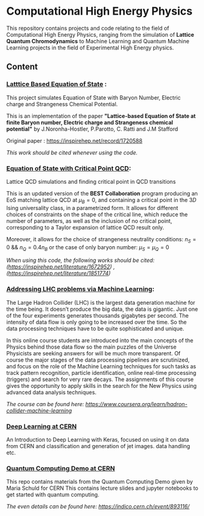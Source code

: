 # Computational High Energy Physics

This repository contains projects and code relating to the field of Computational High Energy Physics, ranging from the simulation of **Lattice Quantum Chromodynamics** to Machine Learning and Quantum Machine Learning projects in the field of Experimental High Energy physics.






## Content

### [Latttice Based Equation of State](https://github.com/MonitSharma/Computational-High-Energy-Physics/tree/main/Lattice%20Based%20Equation%20Of%20State) :

This project simulates Equation of State with Baryon Number, Electric charge and Strangeness Chemical Potential. 

This is an implementation of the paper **"Lattice-based Equation of State at finite Baryon number, Electric charge and Strangeness chemical potential"** by J.Noronha-Hostler, P.Parotto, C. Ratti and J.M Stafford

Original paper : https://inspirehep.net/record/1720588

*This work should be cited whenever using the code.*


### [Equation of State with Critical Point QCD](https://github.com/MonitSharma/Computational-High-Energy-Physics/tree/main/EOS%20with%20Critical%20Point%20QCD):

Lattice QCD simulations and finding critical point in QCD transitions

This is an updated version of the **BEST Collaboration** program producing an EoS matching lattice QCD at $\mu_B=0$, and containing a critical point in the $3D$ Ising universality class, in a parametrized form. It allows for different choices of constraints on the shape of the critical line, which reduce the number of parameters, as well as the inclusion of no critical point, corresponding to a Taylor expansion of lattice QCD result only.

Moreover, it allows for the choice of strangeness neutrality conditions: $n_S = 0$ && $n_Q = 0.4 n_B$ or the case of only baryon number: $\mu_S = \mu_Q = 0$

*When using this code, the following works should be cited: (https://inspirehep.net/literature/1672952) , (https://inspirehep.net/literature/1851774)*



### [Addressing LHC problems via Machine Learning](https://github.com/MonitSharma/Computational-High-Energy-Physics/tree/main/Coursera%20Course%20Solutions):

The Large Hadron Collider (LHC) is the largest data generation machine for the time being. It doesn’t produce the big data, the data is gigantic. Just one of the four experiments generates thousands gigabytes per second. The intensity of data flow is only going to be increased over the time. So the data processing techniques have to be quite sophisticated and unique.

In this online course students are introduced into the main concepts of the Physics behind those data flow so the main puzzles of the Universe Physicists are seeking answers for will be much more transparent. Of course the major stages of the data processing pipelines are scrutinized, and focus on the role of the Machine Learning techniques for such tasks as track pattern recognition, particle identification, online real-time processing (triggers) and search for very rare decays. The assignments of this course gives the opportunity to apply skills in the search for the New Physics using advanced data analysis techniques.

*The course can be found here: https://www.coursera.org/learn/hadron-collider-machine-learning*


### [Deep Learning at CERN](https://github.com/MonitSharma/Computational-High-Energy-Physics/tree/main/Deep-Learning-in-High-Energy-Physics)

An Introduction to Deep Learning with Keras, focused on using it on data from CERN and classification and generation of jet images. data handling etc.


### [Quantum Computing Demo at CERN](https://github.com/MonitSharma/Computational-High-Energy-Physics/tree/main/Quantum%20Computing%20Demo%20%40%20CERN)

This repo contains materials from the Quantum Computing Demo given by Maria Schuld for CERN
This contains lecture slides and jupyter notebooks to get started with quantum computing.

*The even details can be found here: https://indico.cern.ch/event/893116/*



